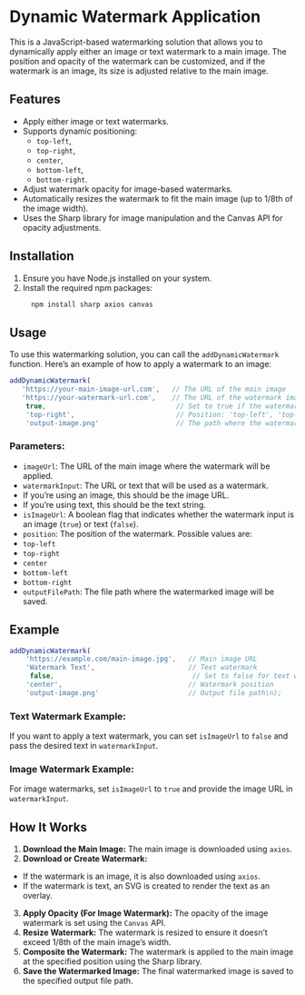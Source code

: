 # Dynamic Watermark Application
This is a JavaScript-based watermarking solution that allows you to dynamically apply either an image or text watermark to a main image.
The position and opacity of the watermark can be customized, and if the watermark is an image, its size is adjusted relative to the main image.

## Features
- Apply either image or text watermarks.
- Supports dynamic positioning:
  - `top-left`,
  - `top-right`,
  - `center`,
  - `bottom-left`,
  - `bottom-right`.
- Adjust watermark opacity for image-based watermarks.
- Automatically resizes the watermark to fit the main image (up to 1/8th of the image width).
- Uses the Sharp library for image manipulation and the Canvas API for opacity adjustments.

## Installation
1. Ensure you have Node.js installed on your system.
2. Install the required npm packages:
   ```bash
     npm install sharp axios canvas
     ```
## Usage
To use this watermarking solution, you can call the `addDynamicWatermark` function. 
Here’s an example of how to apply a watermark to an image:
```javascript
addDynamicWatermark(
   'https://your-main-image-url.com',   // The URL of the main image
   'https://your-watermark-url.com',    // The URL of the watermark image or text for the watermark
    true,                                // Set to true if the watermark is an image, false if it's text
    'top-right',                         // Position: 'top-left', 'top-right', 'center', 'bottom-left', 'bottom-right'
    'output-image.png'                   // The path where the watermarked image will be saved\n);
```

### Parameters:
- `imageUrl`: The URL of the main image where the watermark will be applied.
- `watermarkInput`: The URL or text that will be used as a watermark.
- If you’re using an image, this should be the image URL.
- If you’re using text, this should be the text string.
- `isImageUrl`: A boolean flag that indicates whether the watermark input is an image (`true`) or text (`false`).
- `position`: The position of the watermark. Possible values are:
- `top-left`
- `top-right`
- `center`
- `bottom-left`
- `bottom-right`
- `outputFilePath`: The file path where the watermarked image will be saved.

## Example
```javascript
addDynamicWatermark(
    'https://example.com/main-image.jpg',   // Main image URL
    'Watermark Text',                       // Text watermark
     false,                                  // Set to false for text watermark
    'center',                               // Watermark position
    'output-image.png'                      // Output file path\n);
```

### Text Watermark Example:
If you want to apply a text watermark, you can set `isImageUrl` to `false` and pass the desired text in `watermarkInput`.

### Image Watermark Example:

For image watermarks, set `isImageUrl` to `true` and provide the image URL in `watermarkInput`.

## How It Works
1. **Download the Main Image:** The main image is downloaded using `axios`.
2. **Download or Create Watermark:**
 - If the watermark is an image, it is also downloaded using `axios`.
 - If the watermark is text, an SVG is created to render the text as an overlay.
3. **Apply Opacity (For Image Watermark):** The opacity of the image watermark is set using the `Canvas` API.
4. **Resize Watermark:** The watermark is resized to ensure it doesn’t exceed 1/8th of the main image’s width.
5. **Composite the Watermark:** The watermark is applied to the main image at the specified position using the Sharp library.
6. **Save the Watermarked Image:** The final watermarked image is saved to the specified output file path.
